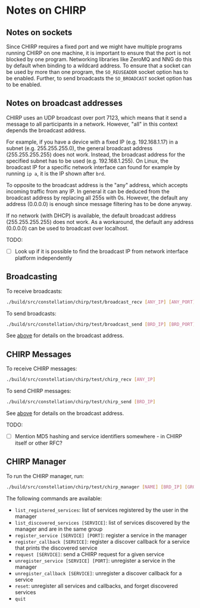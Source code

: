 # Notes on CHIRP

## Notes on sockets

Since CHIRP requires a fixed port and we might have multiple programs running CHIRP on one machine, it is important to ensure that the port is not blocked by one program. Networking libraries like ZeroMQ and NNG do this by default when binding to a wildcard address. To ensure that a socket can be used by more than one program, the `SO_REUSEADDR` socket option has to be enabled. Further, to send broadcasts the `SO_BROADCAST` socket option has to be enabled.

## Notes on broadcast addresses

CHIRP uses an UDP broadcast over port 7123, which means that it send a message to all participants in a network. However, "all" in this context depends the broadcast address.

For example, if you have a device with a fixed IP (e.g. 192.168.1.17) in a subnet (e.g. 255.255.255.0), the general broadcast address (255.255.255.255) does not work. Instead, the broadcast address for the specified subnet has to be used (e.g. 192.168.1.255). On Linux, the broadcast IP for a specific network interface can found for example by running `ip a`, it is the IP shown after `brd`.

To opposite to the broadcast address is the "any" address, which accepts incoming traffic from any IP. In general it can be deduced from the broadcast address by replacing all 255s with 0s. However, the default any address (0.0.0.0) is enough since message filtering has to be done anyway.

If no network (with DHCP) is available, the default broadcast address (255.255.255.255) does not work. As a workaround, the default any address (0.0.0.0) can be used to broadcast over localhost.

TODO:

- [ ] Look up if it is possible to find the broadcast IP from network interface platform independently

## Broadcasting

To receive broadcasts:

```sh
./build/src/constellation/chirp/test/broadcast_recv [ANY_IP] [ANY_PORT]
```

To send broadcasts:

```sh
./build/src/constellation/chirp/test/broadcast_send [BRD_IP] [BRD_PORT]
```

See [above](#notes-on-broadcast-addresses) for details on the broadcast address.

## CHIRP Messages

To receive CHIRP messages:

```sh
./build/src/constellation/chirp/test/chirp_recv [ANY_IP]
```

To send CHIRP messages:

```sh
./build/src/constellation/chirp/test/chirp_send [BRD_IP]
```

See [above](#notes-on-broadcast-addresses) for details on the broadcast address.

TODO:

- [ ] Mention MD5 hashing and service identifiers somewhere - in CHIRP itself or other RFC?

## CHIRP Manager

To run the CHIRP manager, run:

```sh
./build/src/constellation/chirp/test/chirp_manager [NAME] [BRD_IP] [GROUP] [ANY_IP]
```

The following commands are available:

- `list_registered_services`: list of services registered by the user in the manager
- `list_discovered_services [SERVICE]`: list of services discovered by the manager and are in the same group
- `register_service [SERVICE] [PORT]`: register a service in the manager
- `register_callback [SERVICE]`: register a discover callback for a service that prints the discovered service
- `request [SERVICE]`: send a CHIRP request for a given service
- `unregister_service [SERVICE] [PORT]`: unregister a service in the manager
- `unregister_callback [SERVICE]`: unregister a discover callback for a service
- `reset`: unregister all services and callbacks, and forget discovered services
- `quit`
